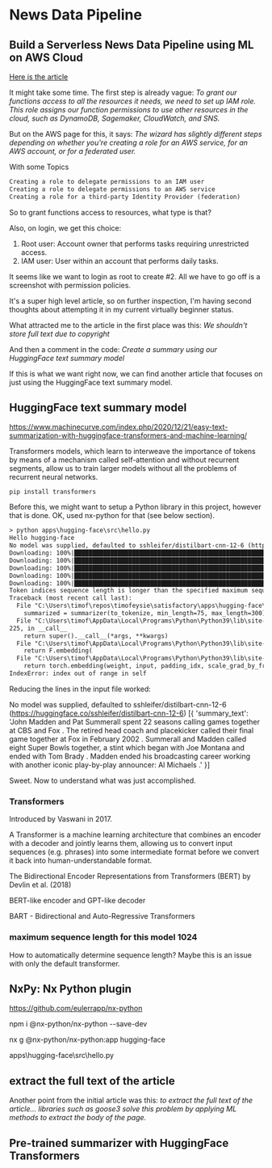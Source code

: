# News Data Pipeline

## Build a Serverless News Data Pipeline using ML on AWS Cloud

[Here is the article](https://www.kdnuggets.com/2021/11/build-serverless-news-data-pipeline-ml-aws-cloud.html)

It might take some time.  The first step is already vague: *To grant our functions access to all the resources it needs, we need to set up IAM role. This role assigns our function permissions to use other resources in the cloud, such as DynamoDB, Sagemaker, CloudWatch, and SNS.*

But on the AWS page for this, it says: *The wizard has slightly different steps depending on whether you're creating a role for an AWS service, for an AWS account, or for a federated user.*

With some Topics

```txt
Creating a role to delegate permissions to an IAM user
Creating a role to delegate permissions to an AWS service
Creating a role for a third-party Identity Provider (federation)
```

So to grant functions access to resources, what type is that?

Also, on login, we get this choice:

1. Root user: Account owner that performs tasks requiring unrestricted access.
2. IAM user: User within an account that performs daily tasks.

It seems like we want to login as root to create #2.  All we have to go off is a screenshot with permission policies.

It's a super high level article, so on further inspection, I'm having second thoughts about attempting it in my current virtually beginner status.

What attracted me to the article in the first place was this: *We shouldn't store full text due to copyright*

And then a comment in the code: *Create a summary using our HuggingFace text summary model*

If this is what we want right now, we can find another article that focuses on just using the HuggingFace text summary model.

## HuggingFace text summary model

https://www.machinecurve.com/index.php/2020/12/21/easy-text-summarization-with-huggingface-transformers-and-machine-learning/

Transformers models, which learn to interweave the importance of tokens by means of a mechanism called self-attention and without recurrent segments, allow us to train larger models without all the problems of recurrent neural networks.

```shell
pip install transformers
```

Before this, we might want to setup a Python library in this project, however that is done.  OK, used nx-python for that (see below section).

```txt
> python apps\hugging-face\src\hello.py
Hello hugging-face
No model was supplied, defaulted to sshleifer/distilbart-cnn-12-6 (https://huggingface.co/sshleifer/distilbart-cnn-12-6)
Downloading: 100%|██████████████████████████████████████████████████████████████| 1.76k/1.76k [00:00<00:00, 989kB/s]
Downloading: 100%|█████████████████████████████████████████████████████████████| 1.14G/1.14G [06:32<00:00, 3.12MB/s]
Downloading: 100%|████████████████████████████████████████████████████████████████████████████████| 26.0/26.0 [00:00<00:00, 1.64kB/s]
Downloading: 100%|█████████████████████████████████████████████████████████████████████████████████| 878k/878k [00:01<00:00, 500kB/s]
Downloading: 100%|█████████████████████████████████████████████████████████████████████████████████| 446k/446k [00:01<00:00, 321kB/s]
Token indices sequence length is longer than the specified maximum sequence length for this model (13421 > 1024). Running this sequence through the model will result in indexing errors
Traceback (most recent call last):
  File "C:\Users\timof\repos\timofeysie\satisfactory\apps\hugging-face\src\hello.py", line 19, in <module>
    summarized = summarizer(to_tokenize, min_length=75, max_length=300)
  File "C:\Users\timof\AppData\Local\Programs\Python\Python39\lib\site-packages\transformers\pipelines\text2text_generation.py", line 
225, in __call__
    return super().__call__(*args, **kwargs)
  File "C:\Users\timof\AppData\Local\Programs\Python\Python39\lib\site-packages\transformers\pipelines\text...  
    return F.embedding(
  File "C:\Users\timof\AppData\Local\Programs\Python\Python39\lib\site-packages\torch\nn\functional.py", line 2043, in embedding      
    return torch.embedding(weight, input, padding_idx, scale_grad_by_freq, sparse)
IndexError: index out of range in self
```

Reducing the lines in the input file worked:

No model was supplied, defaulted to sshleifer/distilbart-cnn-12-6 (https://huggingface.co/sshleifer/distilbart-cnn-12-6)
[{
  'summary_text': 
  'John Madden and Pat Summerall spent 22 seasons calling games together at CBS and Fox . The retired head coach and placekicker called their final game together at Fox in February 2002 . Summerall and Madden called eight Super Bowls together, a stint which began with Joe Montana and ended with Tom Brady . Madden ended his broadcasting career working with another iconic play-by-play announcer: Al Michaels .'
}]

Sweet.  Now to understand what was just accomplished.

### Transformers

Introduced by Vaswani in 2017.

A Transformer is a machine learning architecture that combines an encoder with a decoder and jointly learns them, allowing us to convert input sequences (e.g. phrases) into some intermediate format before we convert it back into human-understandable format.

The Bidirectional Encoder Representations from Transformers (BERT) by Devlin et al. (2018)

BERT-like encoder and GPT-like decoder

BART - Bidirectional and Auto-Regressive Transformers

### maximum sequence length for this model 1024

How to automatically determine sequence length?  Maybe this is an issue with only the default transformer.

## NxPy: Nx Python plugin

https://github.com/eulerrapp/nx-python

npm i @nx-python/nx-python --save-dev

nx g @nx-python/nx-python:app hugging-face

apps\hugging-face\src\hello.py

## extract the full text of the article

Another point from the initial article was this: *to extract the full text of the article... libraries such as goose3 solve this problem by applying ML methods to extract the body of the page.*

## Pre-trained summarizer with HuggingFace Transformers


